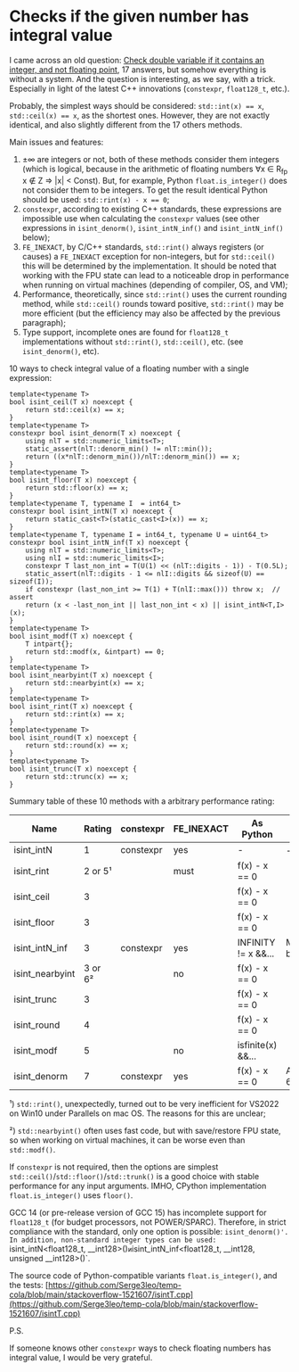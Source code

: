 # Сhecks if the given number has integral value

I came across an old question:
[Check double variable if it contains an integer, and not floating point](https://stackoverflow.com/q/1521607/8585880),
17 answers, but somehow everything is without a system. And the question
is interesting, as we say, with a trick. Especially in light of the latest
C++ innovations (`constexpr`, `float128_t`, etc.).

Probably, the simplest ways should be considered:
`std::int(x) == x`, `std::ceil(x) == x`, as the shortest ones. However,
they are not exactly identical, and also slightly different from the 17
others methods.

Main issues and features:
1. ±∞ are integers or not, both of these methods consider them integers
   (which is logical, because in the arithmetic of floating
   numbers ∀x ∈ R<sub>fp</sub> x ∉ Z => |x| < Const). But, for example,
   Python `float.is_integer()` does not consider them to be integers. To get
   the result identical Python should be used: `std::rint(x) - x == 0`;
2. `constexpr`, according to existing C++ standards, these
   expressions are impossible use when calculating the `constexpr`
   values (see other expressions in `isint_denorm()`, `isint_intN_inf()`
   and `isint_intN_inf()` below);
3. `FE_INEXACT`, by C/C++ standards, `std::rint()` always registers
   (or causes) a `FE_INEXACT` exception for non-integers, but for
   `std::ceil()` this will be determined by the implementation.
   It should be noted that working with the FPU state can lead to
   a noticeable drop in performance when running on virtual machines
   (depending of compiler, OS, and VM);
4. Performance, theoretically, since `std::rint()` uses
   the current rounding method, while `std::ceil()` rounds toward positive,
   `std::rint()` may be more efficient (but the efficiency may also be
   affected by the previous paragraph);
5. Type support, incomplete ones are found for `float128_t`
   implementations without `std::rint()`, `std::ceil()`, etc. (see
   `isint_denorm()`, etc).

10 ways to check integral value of a floating number with a single
expression:

```
template<typename T>
bool isint_ceil(T x) noexcept {
    return std::ceil(x) == x;
}
template<typename T>
constexpr bool isint_denorm(T x) noexcept {
    using nlT = std::numeric_limits<T>;
    static_assert(nlT::denorm_min() != nlT::min());
    return ((x*nlT::denorm_min())/nlT::denorm_min()) == x;
}
template<typename T>
bool isint_floor(T x) noexcept {
    return std::floor(x) == x;
}
template<typename T, typename I  = int64_t>
constexpr bool isint_intN(T x) noexcept {
    return static_cast<T>(static_cast<I>(x)) == x;
}
template<typename T, typename I = int64_t, typename U = uint64_t>
constexpr bool isint_intN_inf(T x) noexcept {
    using nlT = std::numeric_limits<T>;
    using nlI = std::numeric_limits<I>;
    constexpr T last_non_int = T(U(1) << (nlT::digits - 1)) - T(0.5L);
    static_assert(nlT::digits - 1 <= nlI::digits && sizeof(U) == sizeof(I));
    if constexpr (last_non_int >= T(1) + T(nlI::max())) throw x;  // assert
    return (x < -last_non_int || last_non_int < x) || isint_intN<T,I>(x);
}
template<typename T>
bool isint_modf(T x) noexcept {
    T intpart{};
    return std::modf(x, &intpart) == 0;
}
template<typename T>
bool isint_nearbyint(T x) noexcept {
    return std::nearbyint(x) == x;
}
template<typename T>
bool isint_rint(T x) noexcept {
    return std::rint(x) == x;
}
template<typename T>
bool isint_round(T x) noexcept {
    return std::round(x) == x;
}
template<typename T>
bool isint_trunc(T x) noexcept {
    return std::trunc(x) == x;
}
```

Summary table of these 10 methods with a arbitrary performance rating:

 Name           | Rating  | constexpr | FE_INEXACT | As Python           | Notes
----------------|---------|-----------|------------|---------------------|-----------------------------------
isint_intN      | 1       | constexpr | yes        | -                   | -2<sup>63</sup>..2<sup>63</sup>-1
isint_rint      | 2 or 5¹ |           | must       | f(x) - x == 0       |
isint_ceil      | 3       |           |            | f(x) - x == 0       |
isint_floor     | 3       |           |            | f(x) - x == 0       |
isint_intN_inf  | 3       | constexpr | yes        | INFINITY != x &&... | Max binary80
isint_nearbyint | 3 or 6² |           | no         | f(x) - x == 0       |
isint_trunc     | 3       |           |            | f(x) - x == 0       |
isint_round     | 4       |           |            | f(x) - x == 0       |
isint_modf      | 5       |           | no         | isfinite(x) &&...   |
isint_denorm    | 7       | constexpr | yes        | f(x) - x == 0       | Any ISO/IEC 60559

¹) `std::rint()`, unexpectedly, turned out to be very inefficient for VS2022
on Win10 under Parallels on mac OS. The reasons for this are unclear;

²) `std::nearbyint()` often uses fast code, but with
save/restore FPU state, so when working on virtual machines, it can
be worse even than `std::modf()`.

If `constexpr` is not required, then the options are simplest
`std::ceil()`/`std::floor()`/`std::trunk()` is a good choice with stable
performance for any input arguments. IMHO, CPython implementation
`float.is_integer()` uses `floor()`.

GCC 14 (or pre-release version of GCC 15) has incomplete support
for `float128_t` (for budget processors, not POWER/SPARC).
Therefore, in strict compliance with the standard, only one
option is possible: `isint_denorm()'. In addition, non-standard integer
types can be used: `isint_intN<float128_t, __int128>()`
и `isint_intN_inf<float128_t, __int128, unsigned __int128>()`.

The source code of Python-compatible variants `float.is_integer()`, and the tests:
[https://github.com/Serge3leo/temp-cola/blob/main/stackoverflow-1521607/isintT.cpp](https://github.com/Serge3leo/temp-cola/blob/main/stackoverflow-1521607/isintT.cpp)

P.S.

If someone knows other `constexpr` ways to check floating numbers
has integral value, I would be very grateful.
